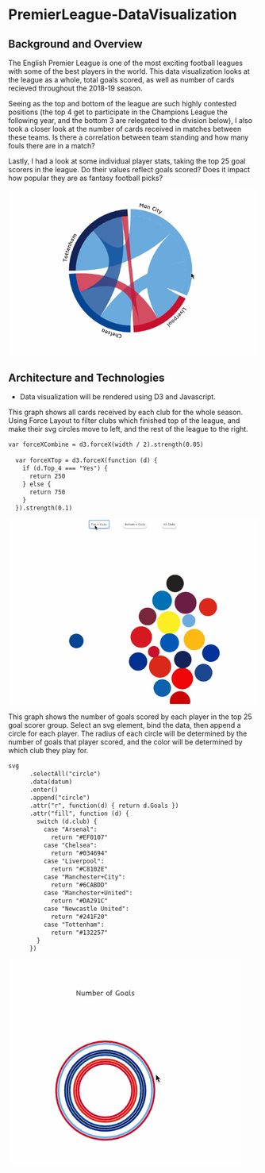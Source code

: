 # PremierLeague-DataVisualization
## Background and Overview

The English Premier League is one of the most exciting football leagues with some of the best players in the world.
This data visualization looks at the league as a whole, total goals scored, as well as number of cards recieved throughout the 2018-19 season. 

Seeing as the top and bottom of the league are such highly contested positions (the top 4 get to participate in the Champions League the following year, and the bottom 3 are relegated to the division below), I also took a closer look at the number of cards received in matches between these teams. Is there a correlation between team standing and how many fouls there are in a match? 

Lastly, I had a look at some individual player stats, taking the top 25 goal scorers in the league. Do their values reflect goals scored? Does it impact how popular they are as fantasy football picks? 


<img src="assets/EPL_dataVis3.gif"/>



## Architecture and Technologies

* Data visualization will be rendered using D3 and Javascript.


This graph shows all cards received by each club for the whole season.
Using Force Layout to filter clubs which finished top of the league, and make their svg circles move to left, and the rest of the league to the right. 

```
var forceXCombine = d3.forceX(width / 2).strength(0.05)

  var forceXTop = d3.forceX(function (d) {
    if (d.Top_4 === "Yes") {
      return 250
    } else {
      return 750
    }
  }).strength(0.1)
```

<img src="assets/EPL_dataVis4.gif"/>


This graph shows the number of goals scored by each player in the top 25 goal scorer group.
Select an svg element, bind the data, then append a circle for each player. The radius of each circle will be determined by the number of goals that player scored, and the color will be determined by which club they play for.

```
svg
      .selectAll("circle")
      .data(datum)
      .enter()
      .append("circle")
      .attr("r", function(d) { return d.Goals })
      .attr("fill", function (d) {
        switch (d.club) {
          case "Arsenal":
            return "#EF0107"
          case "Chelsea":
            return "#034694"
          case "Liverpool":
            return "#C8102E"
          case "Manchester+City":
            return "#6CABDD"
          case "Manchester+United":
            return "#DA291C"
          case "Newcastle United":
            return "#241F20"
          case "Tottenham":
            return "#132257"
        }
      })
```


<img src="assets/EPL_dataVis2.gif"/>




